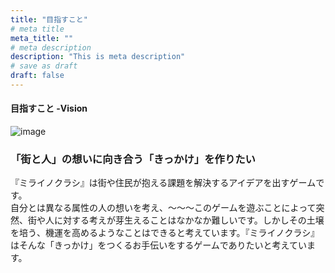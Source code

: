 ```yaml
---
title: "目指すこと"
# meta title
meta_title: ""
# meta description
description: "This is meta description"
# save as draft
draft: false
---
```


#### 目指すこと -Vision
![image](/images/vision-tentative.png)
### 「街と人」の想いに向き合う「きっかけ」を作りたい
『ミライノクラシ』は街や住民が抱える課題を解決するアイデアを出すゲームです。  
自分とは異なる属性の人の想いを考え、〜〜〜このゲームを遊ぶことによって突然、街や人に対する考えが芽生えることはなかなか難しいです。しかしその土壌を培う、機運を高めるようなことはできると考えています。『ミライノクラシ』はそんな「きっかけ」をつくるお手伝いをするゲームでありたいと考えています。
